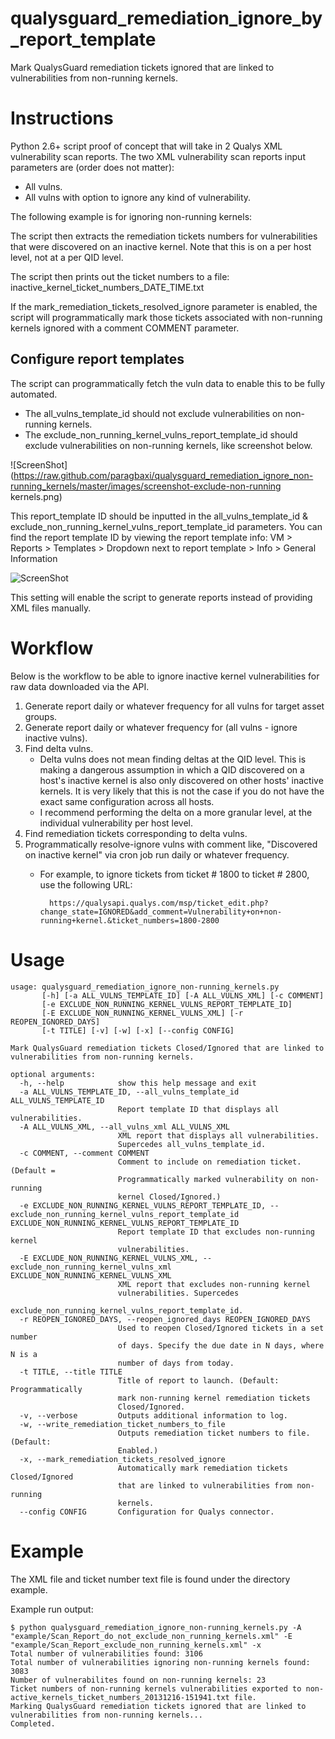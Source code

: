 qualysguard_remediation_ignore_by_report_template
==================================================

Mark QualysGuard remediation tickets ignored that are linked to vulnerabilities from non-running kernels.

Instructions
============

Python 2.6+ script proof of concept that will take in 2 Qualys XML vulnerability scan reports. The two XML vulnerability scan reports input parameters are (order does not matter):

- All vulns.
- All vulns with option to ignore any kind of vulnerability.

The following example is for ignoring non-running kernels:

The script then extracts the remediation tickets numbers for vulnerabilities that were discovered on an inactive kernel. Note that this is on a per host level, not at a per QID level.

The script then prints out the ticket numbers to a file: inactive_kernel_ticket_numbers_DATE_TIME.txt

If the mark_remediation_tickets_resolved_ignore parameter is enabled, the script will programmatically mark those tickets associated with non-running kernels ignored with a comment COMMENT parameter.

Configure report templates
--------------------------

The script can programmatically fetch the vuln data to enable this to be fully automated.

- The all_vulns_template_id should not exclude vulnerabilities on non-running kernels.
- The exclude_non_running_kernel_vulns_report_template_id should exclude vulnerabilities on non-running kernels, like screenshot below.

![ScreenShot](https://raw.github.com/paragbaxi/qualysguard_remediation_ignore_non-running_kernels/master/images/screenshot-exclude-non-running kernels.png)

This report_template ID should be inputted in the all_vulns_template_id & exclude_non_running_kernel_vulns_report_template_id parameters. You can find the report template ID by viewing the report template info: VM > Reports > Templates > Dropdown next to report template > Info > General Information

![ScreenShot](https://raw.github.com/paragbaxi/qualysguard_vm_scan_trend/master/images/screenshot-report-template-id.png)

This setting will enable the script to generate reports instead of providing XML files manually.



Workflow
========

Below is the workflow to be able to ignore inactive kernel vulnerabilities for raw data downloaded via the API.

1. Generate report daily or whatever frequency for all vulns for target asset groups.
2. Generate report daily or whatever frequency for (all vulns -  ignore inactive vulns).
3. Find delta vulns.
    - Delta vulns does not mean finding deltas at the QID level. This is making a dangerous assumption in which a QID discovered on a host's inactive kernel is also only discovered on other hosts' inactive kernels. It is very likely that this is not the case if you do not have the exact same configuration across all hosts.
    - I recommend performing the delta on a more granular level, at the individual vulnerability per host level.
4. Find remediation tickets corresponding to delta vulns.
5. Programmatically resolve-ignore vulns with comment like, "Discovered on inactive kernel" via cron job run daily or whatever frequency.
    - For example, to ignore tickets from ticket # 1800 to ticket # 2800, use the following URL:

            https://qualysapi.qualys.com/msp/ticket_edit.php?change_state=IGNORED&add_comment=Vulnerability+on+non-running+kernel.&ticket_numbers=1800-2800

Usage
=====

	usage: qualysguard_remediation_ignore_non-running_kernels.py
	       [-h] [-a ALL_VULNS_TEMPLATE_ID] [-A ALL_VULNS_XML] [-c COMMENT]
	       [-e EXCLUDE_NON_RUNNING_KERNEL_VULNS_REPORT_TEMPLATE_ID]
	       [-E EXCLUDE_NON_RUNNING_KERNEL_VULNS_XML] [-r REOPEN_IGNORED_DAYS]
	       [-t TITLE] [-v] [-w] [-x] [--config CONFIG]
	
	Mark QualysGuard remediation tickets Closed/Ignored that are linked to
	vulnerabilities from non-running kernels.
	
	optional arguments:
	  -h, --help            show this help message and exit
	  -a ALL_VULNS_TEMPLATE_ID, --all_vulns_template_id ALL_VULNS_TEMPLATE_ID
	                        Report template ID that displays all vulnerabilities.
	  -A ALL_VULNS_XML, --all_vulns_xml ALL_VULNS_XML
	                        XML report that displays all vulnerabilities.
	                        Supercedes all_vulns_template_id.
	  -c COMMENT, --comment COMMENT
	                        Comment to include on remediation ticket. (Default =
	                        Programmatically marked vulnerability on non-running
	                        kernel Closed/Ignored.)
	  -e EXCLUDE_NON_RUNNING_KERNEL_VULNS_REPORT_TEMPLATE_ID, --exclude_non_running_kernel_vulns_report_template_id EXCLUDE_NON_RUNNING_KERNEL_VULNS_REPORT_TEMPLATE_ID
	                        Report template ID that excludes non-running kernel
	                        vulnerabilities.
	  -E EXCLUDE_NON_RUNNING_KERNEL_VULNS_XML, --exclude_non_running_kernel_vulns_xml EXCLUDE_NON_RUNNING_KERNEL_VULNS_XML
	                        XML report that excludes non-running kernel
	                        vulnerabilities. Supercedes
	                        exclude_non_running_kernel_vulns_report_template_id.
	  -r REOPEN_IGNORED_DAYS, --reopen_ignored_days REOPEN_IGNORED_DAYS
	                        Used to reopen Closed/Ignored tickets in a set number
	                        of days. Specify the due date in N days, where N is a
	                        number of days from today.
	  -t TITLE, --title TITLE
	                        Title of report to launch. (Default: Programmatically
	                        mark non-running kernel remediation tickets
	                        Closed/Ignored.
	  -v, --verbose         Outputs additional information to log.
	  -w, --write_remediation_ticket_numbers_to_file
	                        Outputs remediation ticket numbers to file. (Default: 
	                        Enabled.)
	  -x, --mark_remediation_tickets_resolved_ignore
	                        Automatically mark remediation tickets Closed/Ignored
	                        that are linked to vulnerabilities from non-running
	                        kernels.
	  --config CONFIG       Configuration for Qualys connector.


Example
=======

The XML file and ticket number text file is found under the directory example.

Example run output:

	$ python qualysguard_remediation_ignore_non-running_kernels.py -A "example/Scan_Report_do_not_exclude_non_running_kernels.xml" -E "example/Scan_Report_exclude_non_running_kernels.xml" -x
	Total number of vulnerabilities found: 3106
	Total number of vulnerabilities ignoring non-running kernels found: 3083
	Number of vulnerabilites found on non-running kernels: 23
	Ticket numbers of non-running kernels vulnerabilities exported to non-active_kernels_ticket_numbers_20131216-151941.txt file.
	Marking QualysGuard remediation tickets ignored that are linked to vulnerabilities from non-running kernels...
	Completed.
